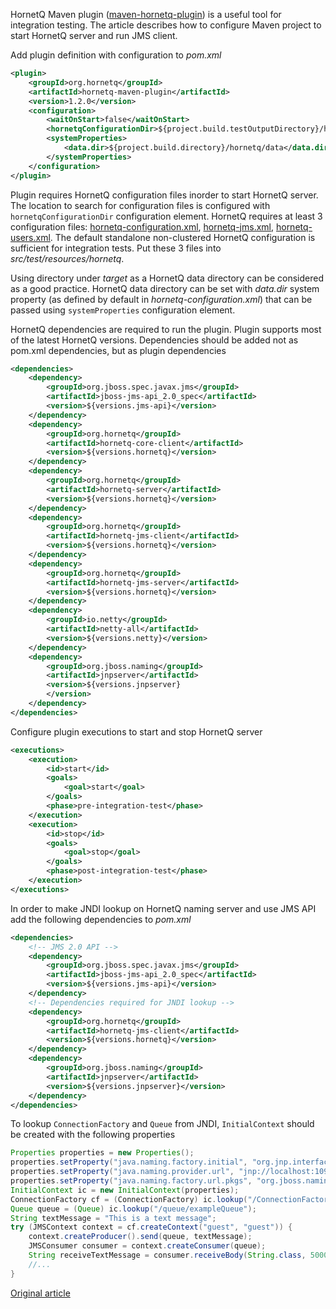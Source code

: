 HornetQ Maven plugin ([maven-hornetq-plugin](https://github.com/hornetq/maven-hornetq-plugin)) is a useful tool for integration testing. 
The article describes how to configure Maven project to start HornetQ server and run JMS client.

Add plugin definition with configuration to *pom.xml*

```xml
<plugin>
	<groupId>org.hornetq</groupId>
	<artifactId>hornetq-maven-plugin</artifactId>
	<version>1.2.0</version>
	<configuration>
		<waitOnStart>false</waitOnStart>
		<hornetqConfigurationDir>${project.build.testOutputDirectory}/hornetq/</hornetqConfigurationDir>
		<systemProperties>
			<data.dir>${project.build.directory}/hornetq/data</data.dir>
		</systemProperties>
	</configuration>
</plugin>
```

Plugin requires HornetQ configuration files inorder to start HornetQ server. 
The location to search for configuration files is configured with `hornetqConfigurationDir` configuration element. 
HornetQ requires at least 3 configuration files: [hornetq-configuration.xml](https://github.com/hornetq/hornetq/blob/master/distribution/hornetq/src/main/resources/config/non-clustered/hornetq-configuration.xml), [hornetq-jms.xml](https://github.com/hornetq/hornetq/blob/master/distribution/hornetq/src/main/resources/config/non-clustered/hornetq-jms.xml), [hornetq-users.xml](https://github.com/hornetq/hornetq/blob/master/distribution/hornetq/src/main/resources/config/non-clustered/hornetq-users.xml). 
The default standalone non-clustered HornetQ configuration is sufficient for integration tests. 
Put these 3 files into *src/test/resources/hornetq*.

Using directory under *target* as a HornetQ data directory can be considered as a good practice. 
HornetQ data directory can be set with *data.dir* system property (as defined by default in *hornetq-configuration.xml*) that can be passed using `systemProperties` configuration element.

HornetQ dependencies are required to run the plugin. 
Plugin supports most of the latest HornetQ versions. 
Dependencies should be added not as pom.xml dependencies, but as plugin dependencies

```xml
<dependencies>
	<dependency>
		<groupId>org.jboss.spec.javax.jms</groupId>
		<artifactId>jboss-jms-api_2.0_spec</artifactId>
		<version>${versions.jms-api}</version>
	</dependency>
	<dependency>
		<groupId>org.hornetq</groupId>
		<artifactId>hornetq-core-client</artifactId>
		<version>${versions.hornetq}</version>
	</dependency>
	<dependency>
		<groupId>org.hornetq</groupId>
		<artifactId>hornetq-server</artifactId>
		<version>${versions.hornetq}</version>
	</dependency>
	<dependency>
		<groupId>org.hornetq</groupId>
		<artifactId>hornetq-jms-client</artifactId>
		<version>${versions.hornetq}</version>
	</dependency>
	<dependency>
		<groupId>org.hornetq</groupId>
		<artifactId>hornetq-jms-server</artifactId>
		<version>${versions.hornetq}</version>
	</dependency>
	<dependency>
		<groupId>io.netty</groupId>
		<artifactId>netty-all</artifactId>
		<version>${versions.netty}</version>
	</dependency>
	<dependency>
		<groupId>org.jboss.naming</groupId>
		<artifactId>jnpserver</artifactId>
		<version>${versions.jnpserver}
		</version>
	</dependency>
</dependencies>
```

Configure plugin executions to start and stop HornetQ server

```xml
<executions>
	<execution>
		<id>start</id>
		<goals>
			<goal>start</goal>
		</goals>
		<phase>pre-integration-test</phase>
	</execution>
	<execution>
		<id>stop</id>
		<goals>
			<goal>stop</goal>
		</goals>
		<phase>post-integration-test</phase>
	</execution>
</executions>
```

In order to make JNDI lookup on HornetQ naming server and use JMS API add the following dependencies to *pom.xml*

```xml
<dependencies>
	<!-- JMS 2.0 API -->
	<dependency>
		<groupId>org.jboss.spec.javax.jms</groupId>
		<artifactId>jboss-jms-api_2.0_spec</artifactId>
		<version>${versions.jms-api}</version>
	</dependency>
	<!-- Dependencies required for JNDI lookup -->
	<dependency>
		<groupId>org.hornetq</groupId>
		<artifactId>hornetq-jms-client</artifactId>
		<version>${versions.hornetq}</version>
	</dependency>
	<dependency>
		<groupId>org.jboss.naming</groupId>
		<artifactId>jnpserver</artifactId>
		<version>${versions.jnpserver}</version>
	</dependency>
</dependencies>
```

To lookup `ConnectionFactory` and `Queue` from JNDI, `InitialContext` should be created with the following properties

```java
Properties properties = new Properties();
properties.setProperty("java.naming.factory.initial", "org.jnp.interfaces.NamingContextFactory");
properties.setProperty("java.naming.provider.url", "jnp://localhost:1099");
properties.setProperty("java.naming.factory.url.pkgs", "org.jboss.naming:org.jnp.interfaces");
InitialContext ic = new InitialContext(properties);
ConnectionFactory cf = (ConnectionFactory) ic.lookup("/ConnectionFactory");
Queue queue = (Queue) ic.lookup("/queue/exampleQueue");
String textMessage = "This is a text message";
try (JMSContext context = cf.createContext("guest", "guest")) {
    context.createProducer().send(queue, textMessage);
    JMSConsumer consumer = context.createConsumer(queue);
    String receiveTextMessage = consumer.receiveBody(String.class, 5000);
    //...
}
```

[Original article](http://developer-should-know.tumblr.com/post/112504569452/hornetq-maven-plugin)
